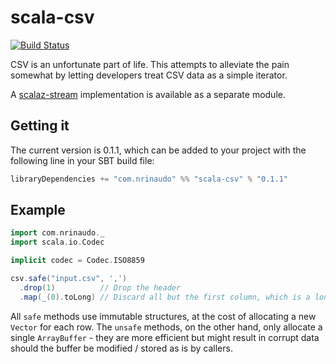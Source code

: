 # scala-csv

[![Build Status](https://travis-ci.org/nrinaudo/scala-csv.svg?branch=master)](https://travis-ci.org/nrinaudo/scala-csv)

CSV is an unfortunate part of life. This attempts to alleviate the pain somewhat by letting developers treat CSV data
as a simple iterator.
 
A [scalaz-stream](./scalaz-stream) implementation is available as a separate module. 


## Getting it

The current version is 0.1.1, which can be added to your project with the following line in your SBT build file:

```scala
libraryDependencies += "com.nrinaudo" %% "scala-csv" % "0.1.1"
```


## Example

```scala
import com.nrinaudo._
import scala.io.Codec

implicit codec = Codec.ISO8859

csv.safe("input.csv", ',')
  .drop(1)          // Drop the header
  .map(_(0).toLong) // Discard all but the first column, which is a long
```

All `safe` methods use immutable structures, at the cost of allocating a new `Vector` for each row. The `unsafe`
methods, on the other hand, only allocate a single `ArrayBuffer` - they are more efficient but might result in corrupt
data should the buffer be modified / stored as is by callers.